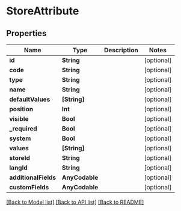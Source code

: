 # StoreAttribute

## Properties
Name | Type | Description | Notes
------------ | ------------- | ------------- | -------------
**id** | **String** |  | [optional] 
**code** | **String** |  | [optional] 
**type** | **String** |  | [optional] 
**name** | **String** |  | [optional] 
**defaultValues** | **[String]** |  | [optional] 
**position** | **Int** |  | [optional] 
**visible** | **Bool** |  | [optional] 
**_required** | **Bool** |  | [optional] 
**system** | **Bool** |  | [optional] 
**values** | **[String]** |  | [optional] 
**storeId** | **String** |  | [optional] 
**langId** | **String** |  | [optional] 
**additionalFields** | **AnyCodable** |  | [optional] 
**customFields** | **AnyCodable** |  | [optional] 

[[Back to Model list]](../README.md#documentation-for-models) [[Back to API list]](../README.md#documentation-for-api-endpoints) [[Back to README]](../README.md)


